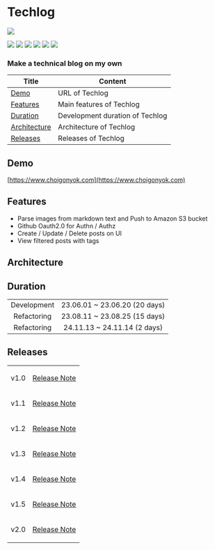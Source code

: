 # Techlog

<img src="https://img.shields.io/badge/1316-FFFFFF?style=flat&label=lines of code"/>

<img src="https://img.shields.io/badge/Go-00ADD8?style=flat&logo=go&logoColor=white"/> <img src="https://img.shields.io/badge/Gin-00ADD8?style=flat&logo=go&logoColor=white"/> <img src="https://img.shields.io/badge/React-61DAFB?style=flat&logo=react&logoColor=black"/> <img src="https://img.shields.io/badge/Oauth-181717?style=flat&logo=github&logoColor=white"/> <img src="https://img.shields.io/badge/S3-569A31?style=flat&logo=amazons3&logoColor=white"/> <img src="https://img.shields.io/badge/PostgreSQL-4169E1?style=flat&logo=postgresql&logoColor=white"/>

### **Make a technical blog on my own**

| Title         | Content                                 |
|--------------|--------------------------------------|
| [Demo](#Demo) | URL of Techlog              |
| [Features](#Features) | Main features of Techlog                    |
| [Duration](#Duration) | Development duration of Techlog                      |
| [Architecture](#Architecture) | Architecture of Techlog                      |
| [Releases](#Releases) | Releases of Techlog                      |


## Demo

[https://www.choigonyok.com](https://www.choigonyok.com)

## Features

* Parse images from markdown text and Push to Amazon S3 bucket
* Github Oauth2.0 for Authn / Authz
* Create / Update / Delete posts on UI
* View filtered posts with tags

## Architecture

## Duration

<table>
<tr>
<td align=center>
Development
</td>
<td align=center>
23.06.01 ~ 23.06.20 (20 days)
</td>
</tr>
<tr>
<td align=center>
Refactoring
</td>
<td align=center>
23.08.11 ~ 23.08.25 (15 days)
</td>
</tr>
<tr>
<td align=center>
Refactoring
</td>
<td align=center>
24.11.13 ~ 24.11.14 (2 days)
</td>
</tr>
</table>

## Releases

<table>
<tr>
<td align=center>
v1.0
</td>
<td align=center>
  
[Release Note](https://github.com/choigonyok/techlog/releases/tag/v1.0)

</td>
</tr>
<tr>
<td align=center>
v1.1
</td>
<td align=center>
  
[Release Note](https://github.com/choigonyok/techlog/releases/tag/v1.1)

</td>
</tr>
<tr>
<td align=center>
v1.2
</td>
<td align=center>
  
[Release Note](https://github.com/choigonyok/techlog/releases/tag/v1.2)

</td>
</tr>
<tr>
<td align=center>
v1.3
</td>
<td align=center>
  
[Release Note](https://github.com/choigonyok/techlog/releases/tag/v1.3)

</td>
</tr>
<tr>
<td align=center>
v1.4
</td>
<td align=center>
  
[Release Note](https://github.com/choigonyok/techlog/releases/tag/v1.4)

</td>
</tr>
<tr>
<td align=center>
v1.5
</td>
<td align=center>
  
[Release Note](https://github.com/choigonyok/techlog/releases/tag/v1.5)

</td>
</tr>

<tr>
<td align=center>
v2.0
</td>
<td align=center>
  
[Release Note](https://github.com/choigonyok/techlog/releases/tag/v2.0)

</td>
</tr>
</table>